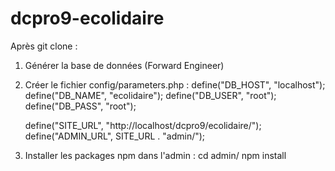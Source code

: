 # dcpro9-ecolidaire

Après git clone :

 1. Générer la base de données (Forward Engineer)
 2. Créer le fichier config/parameters.php :
    define("DB_HOST", "localhost");
    define("DB_NAME", "ecolidaire");
    define("DB_USER", "root");
    define("DB_PASS", "root");

    define("SITE_URL", "http://localhost/dcpro9/ecolidaire/");
    define("ADMIN_URL", SITE_URL . "admin/");

3. Installer les packages npm dans l'admin :
    cd admin/
    npm install